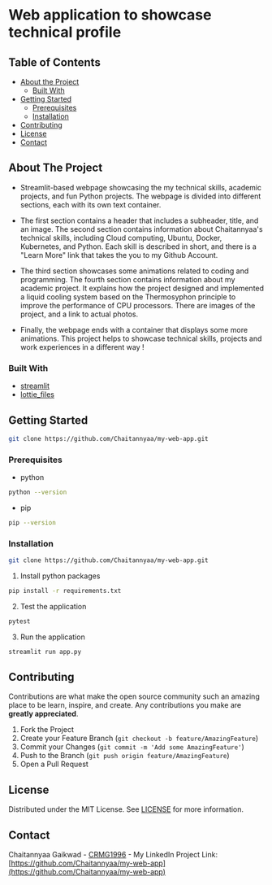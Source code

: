 # Web application to showcase technical profile 

<!-- TABLE OF CONTENTS -->
## Table of Contents

* [About the Project](#about-the-project)
  * [Built With](#built-with)
* [Getting Started](#getting-started)
  * [Prerequisites](#prerequisites)
  * [Installation](#installation)
* [Contributing](#contributing)
* [License](#license)
* [Contact](#contact)


<!-- ABOUT THE PROJECT -->
## About The Project

- Streamlit-based webpage showcasing the my technical skills, academic projects, and fun Python projects. The webpage is divided into different sections, each with its own text container.

- The first section contains a header that includes a subheader, title, and an image. The second section contains information about Chaitannyaa's technical skills, including Cloud computing, Ubuntu, Docker, Kubernetes, and Python. Each skill is described in short, and there is a "Learn More" link that takes the you to my Github Account.

- The third section showcases some animations related to coding and programming. The fourth section contains information about my academic project. It explains how the project designed and implemented a liquid cooling system based on the Thermosyphon principle to improve the performance of CPU processors. There are images of the project, and a link to actual photos.

- Finally, the webpage ends with a container that displays some more animations. This project helps to showcase technical skills, projects and work experiences in a different way !

### Built With

* [streamlit](https://docs.streamlit.io/)
* [lottie_files](https://lottiefiles.com/)


<!-- GETTING STARTED -->
## Getting Started

```sh
git clone https://github.com/Chaitannyaa/my-web-app.git
```
### Prerequisites

* python
```sh
python --version
```
* pip
```sh
pip --version
```
### Installation

```sh
git clone https://github.com/Chaitannyaa/my-web-app.git
```
1. Install python packages
```sh
pip install -r requirements.txt
```
2. Test the application
```python
pytest
```
3. Run the application
```python
streamlit run app.py
```

<!-- CONTRIBUTING -->
## Contributing

Contributions are what make the open source community such an amazing place to be learn, inspire, and create. Any contributions you make are **greatly appreciated**.

1. Fork the Project
2. Create your Feature Branch (`git checkout -b feature/AmazingFeature`)
3. Commit your Changes (`git commit -m 'Add some AmazingFeature'`)
4. Push to the Branch (`git push origin feature/AmazingFeature`)
5. Open a Pull Request

<!-- LICENSE -->
## License

Distributed under the MIT License. See [LICENSE](https://github.com/Chaitannyaa/Python_Streamlit_App/blob/f304aa44a1d1811fa80bf5b44cc5c194a4e821ae/LICENSE) for more information.

<!-- CONTACT -->
## Contact

Chaitannyaa Gaikwad - [CRMG1996](https://www.linkedin.com/in/chaitannyaa-gaikwad-b16965115/) - My LinkedIn
Project Link: [https://github.com/Chaitannyaa/my-web-app](https://github.com/Chaitannyaa/my-web-app)





